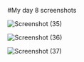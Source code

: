 #My day 8 screenshots

![Screenshot (35)](https://user-images.githubusercontent.com/57163971/82116907-fc154e80-9764-11ea-906b-46a61a327fab.png)

![Screenshot (36)](https://user-images.githubusercontent.com/57163971/82116908-fddf1200-9764-11ea-9180-a818b964aedc.png)

![Screenshot (37)](https://user-images.githubusercontent.com/57163971/82116909-fe77a880-9764-11ea-8e6e-61811b8bd46d.png)